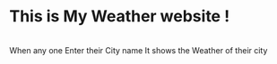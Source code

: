 # This is My Weather website !
<br>
When any one Enter their City name It shows the Weather of their city
